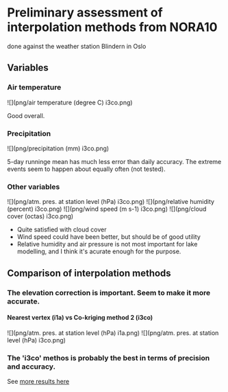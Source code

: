 Preliminary assessment of interpolation methods from NORA10
===========================================================

done against the weather station Blindern in Oslo

Variables
---------

### Air temperature

![](png/air temperature (degree C) i3co.png)

Good overall. 

### Precipitation

![](png/precipitation (mm) i3co.png)

5-day runninge mean has much less error than daily accuracy. The extreme events seem to happen about equally often (not tested). 

### Other variables

![](png/atm. pres. at station level (hPa) i3co.png)
![](png/relative humidity (percent) i3co.png)
![](png/wind speed (m s-1) i3co.png)
![](png/cloud cover (octas) i3co.png)

- Quite satisfied with cloud cover
- Wind speed could have been better, but should be of good utility
- Relative humidity and air pressure is not most important for lake modelling, and I think it's acurate enough for the purpose. 

Comparison of interpolation methods
-----------------------

### The elevation correction is important. Seem to make it more accurate.

#### Nearest vertex (i1a) vs Co-kriging method 2 (i3co)

![](png/atm. pres. at station level (hPa) i1a.png)
![](png/atm. pres. at station level (hPa) i3co.png)

### The 'i3co' methos is probably the best in terms of precision and accuracy. 

See [more results here](png)
